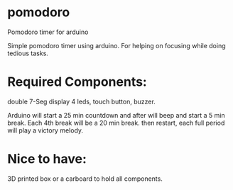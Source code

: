 # pomodoro
Pomodoro timer for arduino

Simple pomodoro timer using arduino. For helping on focusing while doing tedious tasks.  

# Required Components:
double 7-Seg display 4 leds, touch button, buzzer.

Arduino will start a 25 min countdown and after will beep and start a 5 min break. Each 4th break will be a 20 min break. then restart, each full period will play a victory melody.

# Nice to have:

3D printed box or a carboard to hold all components.

